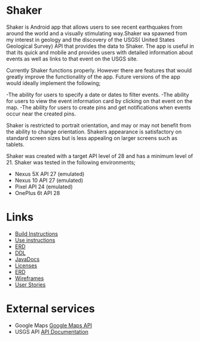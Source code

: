 # Shaker
Shaker is Android app that allows users to see recent earthquakes from around the world and a visually stimulating way.Shaker wa spawned from my interest in geology and the discovery of the USGS( United States Geological Survey) API that provides the data to Shaker. The app is useful in that its quick and mobile and provides users with detailed information about events as well as links to that event  on the USGS site.

Currently Shaker functions properly. However there are features that would greatly improve the functionality of the app. Future versions of the app would ideally implement the following; 

-The ability for users to specify a date or dates to filter events.
-The ability for users to view the event information card by clicking on that event on the map.
-The ability for users to create pins and get notifications when events occur near the created pins.

Shaker is restricted to portrait orientation, and may or may not benefit from the ability to change orientation. Shakers appearance is satisfactory on standard screen sizes but is less appealing on larger screens such as tablets. 

Shaker was created with a target API level of 28 and has a minimum level of 21. Shaker was tested in the following environments;

- Nexus 5X API 27 (emulated)
- Nexus 10 API 27 (emulated)
- Pixel API 24 (emulated)
- OnePlus 6t API 28

# Links
- [Build Instructions](buildinstructions.md)
- [Use instructions](useinstructions.md)
- [ERD](/docs/shakererdv2.pdf)
- [DDL](/app/ShakerDDL.sql)
- [JavaDocs](/docs/api/index.html)
- [Licenses](Licenses.md)
- [ERD](/docs/shakererdv2.pdf)
- [Wireframes](/docs/Shakerwireframe.pdf)
- [User Stories](userstories.md)

# External services
- Google Maps [Google Maps API](https://developers.google.com/maps/documentation/android-sdk/intro)
- USGS API [API Documentation](https://earthquake.usgs.gov/fdsnws/event/1/)
